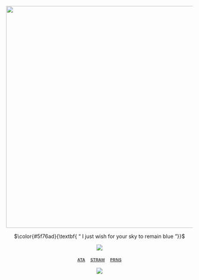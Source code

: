 <p align="center">
<img src="https://file.garden/aPvAQU9PkXWKuMWE/Untitled220_20251024185145.png" data-canonical-src="(https://file.garden/aPvAQU9PkXWKuMWE/Untitled220_20251024185145.png)"width="700" height="600">
</p>
  
  <p align="center">   
$\color{#5f76ad}{\textbf{ “ I just wish for your sky to remain blue ”}}$
</p>

<p align="center">
<img src="https://file.garden/aPvAQU9PkXWKuMWE/image41.png" data-canonical-src="(https://file.garden/aPvAQU9PkXWKuMWE/image41.png)"
</p>

<div align="center">
  
[ᴀᴛᴀ](https://leaderoffestivals.atabook.org/)
⠀[sᴛʀᴀᴡ](https://mrfestival.straw.page/)
⠀[ᴘʀɴs](https://en.pronouns.page/@MrFestival)



<p align="center">
<img src="https://file.garden/aPvAQU9PkXWKuMWE/cinnamoroll-6.webp" data-canonical-src="(https://file.garden/aPvAQU9PkXWKuMWE/cinnamoroll-6.webp)"
</p>
